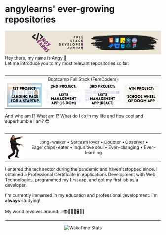 <main class="container">
    <h1>angylearns' ever-growing repositories</h1>
        <img src="img/header.png">
    <section>
        Hey there, my name is Angy 🤘<br>
        Let me introduce you to my most relevant repositories so far: <br><br>
        <table align="center">
            <tr>
                <td colspan="4" align="center">Bootcamp Full Stack (FemCoders)</td>
            </tr>
            <tr>
                <td><a href="https://github.com/angylearns/femtech_g3"><img src="img/bc-p1.png"></a></td>
                <td><a href="https://github.com/angylearns/adminlistas_g4"><img src="img/bc-p2.png"></a></td>
                <td><a href="https://github.com/angylearns/adminlistas_react"><img src="img/bc-p3.png"></a></td>
                <td><a href="https://github.com/angylearns/PROJECT-4-Angy-Lidia-Ana-Pili"><img src="img/bc-p4.png"></a></td>
            </tr>
        </table>
        And who am I? What am I? What do I do in my life and how cool and superhumble I am? 😎
        <br><br>
        <table align="center">
            <tr>
                <td><img src="img/willsmith.png" width="60px"></td>
                <td align="center">Long-walker • Sarcasm lover • Doubter • Observer •<br> Eager chips-eater • Inquisitive soul • Ever-changing • Ever-learning</td>
            </tr>
        </table>
        I entered the tech sector during the pandemic and haven't stopped since. I obtained a Professional Certificate in Applications Development with Web Technologies, programmed my first app, and got my first job as a developer. 
        <br><br>
        I'm currently immersed in my education and professional development. I'm <strong>always</strong> studying!
            <br><br>
        My world revolves around: 🎶📚✍🏽🧠🖥️📱😀
    </section>
    <hr>
    <div align="center"><img src="https://github-readme-stats.vercel.app/api/wakatime?username=angylearns&layout=compact&custom_title=How%20obsessed%20I've%20been%20with%20coding%20in%20the%20last%207%20days&theme=highcontrast" alt="WakaTime Stats" width="600px"></div>
</main>
